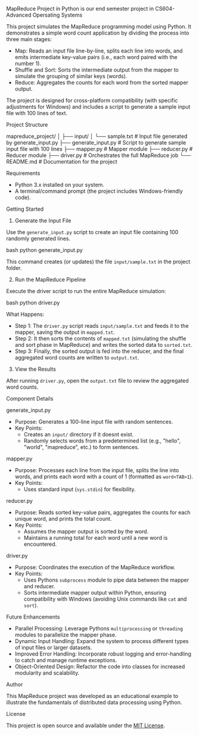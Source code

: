 
 MapReduce Project in Python is our end semester project in CS604- Advanced Opersating Systems

This project simulates the MapReduce programming model using Python. It demonstrates a simple word count application by dividing the process into three main stages:

- Map: Reads an input file line-by-line, splits each line into words, and emits intermediate key-value pairs (i.e., each word paired with the number 1).
- Shuffle and Sort: Sorts the intermediate output from the mapper to simulate the grouping of similar keys (words).
- Reduce: Aggregates the counts for each word from the sorted mapper output.

The project is designed for cross-platform compatibility (with specific adjustments for Windows) and includes a script to generate a sample input file with 100 lines of text.

 Project Structure


mapreduce_project/
│
├── input/
│   └── sample.txt          # Input file generated by generate_input.py
├── generate_input.py      #  Script to generate sample input file with 100 lines
├── mapper.py               # Mapper module
├── reducer.py              # Reducer module
├── driver.py               # Orchestrates the full MapReduce job
└── README.md               # Documentation for the project


 Requirements

- Python 3.x installed on your system.
- A terminal/command prompt (the project includes Windows-friendly code).

 Getting Started

 1. Generate the Input File

Use the `generate_input.py` script to create an input file containing 100 randomly generated lines.

bash
python generate_input.py


This command creates (or updates) the file `input/sample.txt` in the project folder.

 2. Run the MapReduce Pipeline

Execute the driver script to run the entire MapReduce simulation:

bash
python driver.py


What Happens:

- Step 1: The `driver.py` script reads `input/sample.txt` and feeds it to the mapper, saving the output in `mapped.txt`.
- Step 2: It then sorts the contents of `mapped.txt` (simulating the shuffle and sort phase in MapReduce) and writes the sorted data to `sorted.txt`.
- Step 3: Finally, the sorted output is fed into the reducer, and the final aggregated word counts are written to `output.txt`.

 3. View the Results

After running `driver.py`, open the `output.txt` file to review the aggregated word counts.

 Component Details

 generate_input.py

- Purpose: Generates a 100-line input file with random sentences.
- Key Points:  
  - Creates an `input/` directory if it doesnt exist.
  - Randomly selects words from a predetermined list (e.g., "hello", "world", "mapreduce", etc.) to form sentences.
  
 mapper.py

- Purpose: Processes each line from the input file, splits the line into words, and prints each word with a count of 1 (formatted as `word<TAB>1`).
- Key Points:  
  - Uses standard input (`sys.stdin`) for flexibility.
  
 reducer.py

- Purpose: Reads sorted key-value pairs, aggregates the counts for each unique word, and prints the total count.
- Key Points:  
  - Assumes the mapper output is sorted by the word.
  - Maintains a running total for each word until a new word is encountered.

 driver.py

- Purpose: Coordinates the execution of the MapReduce workflow.
- Key Points:  
  - Uses Pythons `subprocess` module to pipe data between the mapper and reducer.
  - Sorts intermediate mapper output within Python, ensuring compatibility with Windows (avoiding Unix commands like `cat` and `sort`).

 Future Enhancements

- Parallel Processing: Leverage Pythons `multiprocessing` or `threading` modules to parallelize the mapper phase.
- Dynamic Input Handling: Expand the system to process different types of input files or larger datasets.
- Improved Error Handling: Incorporate robust logging and error-handling to catch and manage runtime exceptions.
- Object-Oriented Design: Refactor the code into classes for increased modularity and scalability.

 Author

This MapReduce project was developed as an educational example to illustrate the fundamentals of distributed data processing using Python.

License

This project is open source and available under the [MIT License](https://opensource.org/licenses/MIT).

